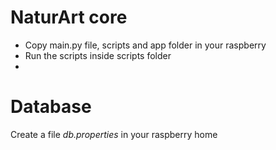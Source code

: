 # NaturArt core

* Copy main.py file, scripts and app folder in your raspberry
* Run the scripts inside scripts folder
* 
# Database

Create a file _db.properties_ in your raspberry home